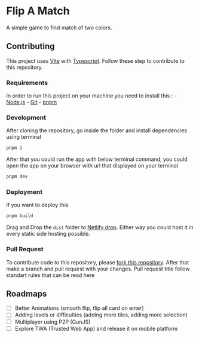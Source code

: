 # Flip A Match
A simple game to find match of two colors.

## Contributing
This project uses [Vite](https://vitejs.dev/) with [Typescript](https://www.typescriptlang.org/). Follow these step to contribute to this repository. 

### Requirements
In order to run this project on your machine you need to install this :
    - [Node.js](https://nodejs.org/en)
    - [Git](https://git-scm.com/)
    - [pnpm](https://pnpm.io/)

### Development
After cloning the repository, go inside the folder and install dependencies using terminal

```bash
pnpm i
```

After that you could run the app with below terminal command, you could open the app on your browser with url that displayed on your terminal

```bash
pnpm dev
```

### Deployment

If you want to deploy this

```bash
pnpm build
```

Drag and Drop the `dist` folder to [Netlify drop](https://app.netlify.com/drop). Either way you could host it in every static side hosting possible.

### Pull Request

To contribute code to this repository, please [fork this repository](https://github.com/mandaputtra/flip-a-match/fork). After that make a branch and pull request with your changes. 
Pull request title follow standart rules that can be read here

## Roadmaps

- [ ] Better Animations (smooth flip, flip all card on enter)
- [ ] Adding levels or difficulties (adding more tiles, adding more selection)
- [ ] Multiplayer using P2P (GunJS)
- [ ] Explore TWA (Trusted Web App) and release it on mobile platform
